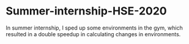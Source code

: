 # Summer-internship-HSE-2020
In summer internship, I sped up some environments in the gym, which resulted in a double speedup in calculating changes in environments.
